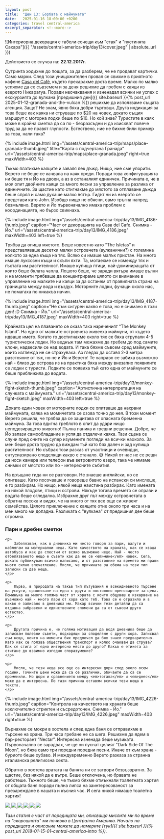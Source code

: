 ```yaml
---
layout: post
title:  "Ден 13: Борбата с маймуната"
date:   2025-01-16 18:00:00 +0200
categories: travel central-america
excerpt_separator: <!--more-->
---
```


![Интериорна декорация с табели сочещи към "стая" и "пустинята Сахара"]({{ "/assets/central-america-trip/day13/cover.jpeg" | absolute_url }})

Действието се случва на: **22.12.2017г.**

Сутринта ходихме до пощата, за да разберем, че не продават картички. Само марки. След този унищожителен провал се свихме в приятното кафене [Casa del Café](https://www.openstreetmap.org/search?lat=11.929071&lon=-85.956621#map=19/11.929071/-85.956621), където прекарахме доста време. Малко по малко успяхме да се съвземем и за деня решихме да гребем с каяци из езерото Никарагуа. Поради неочаквания и изненадал всички ни успех с екскурзията до вулкана [предишния ден]({{ site.baseurl }}{% post_url 2025-01-12-granada-and-the-vulcan %}) решихме да използваме същата агенция. Защо? Не знам, явно бяха добри търговци. Друга индикация за това беше как каяка ни струваше по $20 на човек, докато същия маршрут с моторна лодки беше по $10. Но кой знае? Туристите в каяк може в крайна сметка да са по - безразсъдни и да изискват повече труд за да не правят глупости. Естествено, ние не бихме били пример за това, нали така?

<!--more-->

{% include image.html
            img="/assets/central-america-trip/maps/place-granada-thumb.jpeg"
            title="Карта с подчертана Гранада"
            url="/assets/central-america-trip/maps/place-granada.jpeg"
            right=true
            maxWidth=403 %}

Тъкмо платихме каяците и заваля лек дъжд. Нищо, ние сме упорити. Верето не беше се качвала на каяк преди. Поради това конфигурацията ни беше тя и Йо на двоен, а аз в останалият единичен. Причината е, че в моя опит двойните каяци са много лесни за управление за разлика от единичните. За щастие като стигнахме до мястото за отплаване дъжда беше спрял и само духаше малко вятър. Гидът ни из езерото се представи като John. Изобщо нищо не обясни, само тръгна напред безмълвно. Верето и Йо първоначално имаха проблем с координацията, но бързо свикнаха.

{% include image.html
    img="/assets/central-america-trip/day13/IMG_4186-thumb.jpeg"
    caption="Част от декорацията на Casa del Cafe. Снимка - Йо."
    url="/assets/central-america-trip/day13/IMG_4186.jpeg"
    maxWidth=403
    left=true %}

Трябва да опиша мястото. Беше известно като “Тhe Isletas” и представляваше десетки малки островчета (вулканични?) с големина колкото за една къща на тях. Всяко си имаше малък пристан. На много имаше луксозни къщи и скъпи яхти. Та, мотаехме се измежду тях и гъстата им растителност. Имаше купища птици, най-доминиращата от които беше бялата чапла. Лошото беше, че заради вятъра имаше вълни и на моменти трябваше да концентрираме цялото си внимание в управление на малките ни каяци за да останем от правилната страна на границата между вода и въздух. Моторните лодки, фучащи около нас, не помагаха по никакъв начин.

{% include image.html
    img="/assets/central-america-trip/day13/IMG_4187-thumb.jpeg"
    caption="Не съм сигурен какво е това, но е снимано в този ден! :D Снимка - Йо."
    url="/assets/central-america-trip/day13/IMG_4187.jpeg"
    maxWidth=403
    right=true %}


Крайната цел на плаването се оказа така нареченият “The Monkey Island”. На едно от малките островчета живееха маймуни, от където идваше името. Когато го достигнахме около тях се бяха струпали 4-5 туристически лодки. Но веднъж там можахме да гребем до под самите клони, надвесили се над водата. И така бяхме съвсем сред маймуните, които изглежда не се страхуваха. Аз гледах да оставя 2-3 метра разстояние от тях, но не и Йо и Верето! Те направо се забиха възможно най - близо до острова из на практика бяха между внезапно появилите се лодки с туристи. Лодките се появиха тъй като една от маймуните се беше приближила до водата.

{% include image.html
    img="/assets/central-america-trip/day13/monkey-fight-sketch-thumb.jpeg"
    caption="Артистична интерпретация на случката с маймуната."
    url="/assets/central-america-trip/day13/monkey-fight-sketch.jpeg"
    maxWidth=403
    left=true %}

Докато един човек от моторните лодки се опитваше да нахрани маймуната, каяка на момичетата се озова точно до нея. В този момент Верето решила, че трябва да се защитава от опасната бременна маймуна. За това вдигна греблото в опит да удари нищо неподозиращото животно! Пълна паника и грешни решения. Добре, че Йо запази самообладание и успя да отдалечи каяка. Тази сцена се случи пред очите на супер изумените погледи на всички наоколо. За мен беше доста трудно да виждам тъй като бях далеч и зад купища растителност. Но събрах този разказ от участници и очевидци, ентусиазирано споделящи какво е станало. 😅 Никой от нас не се реши да носи камера или телефон във ветровитото езеро, така че нямаме снимки от мястото или по - интересните събития.

На връщане гида ни се разговори. Не знаеше английски, но се опитваше. Като посочваше и говореше бавно на испански си мислеше, е го разбирам. Но нищо, някой неща наистина разбирах. Като имената на някой плодове, птици и острови. Някъде тогава времето се оправи и водата беше огледална. Избрахме друг път между островчетата в обратна посока и видях, че на много от тях все още си живеят семейства. Цялото приключение с каяците отне около три часа и на мен много ми допадна. Разликата с "вулкана" от предишния ден беше огромна.

<div class="bluebox">
    <h3>Пари и дребни сметки</h3>

    <p>
    	Забелязвам, как в дневника ми често говоря за пари, валути и наблягам на материални неща. Като качеството на храната, как се хваща автобуса и как да спестим от всяко възможно нещо. Най - често отбелязваното нещо е съвети как да не се <em>мине</em> човек. Сега, докато публикувам всичко написано, и от разстояние на времето ми прави много силно впечатление. Мисля, че причината за обема на този тип записки са две неща.
    </p>

    <p>
    	Първо, в природата на такъв тип пътувания е всекидневното търсене на услуги, сравняване на една с друга и постоянно преговаряне за цена. Поминъка на много голяма част от хората с които общуваш е изкарване на възможно най - много пари от хора като теб. Това се е отразило и в какво е записано в дневника ми. Макар всички тези детайли да са отдавна забравени и единствените спомени да са от съвсем друго естество.
    </p>

    <p>
    	Другата причина е, че голяма мотивация да водя дневника беше да записвам полезни съвети, подходящи за споделяне с други хора. Записвал съм неща, които на момента бих предпочел да бях знаел предварително. Като как се ползва обществения транспорт и колко очаквам да струва? Как се стига от едно интересно място до друго? Какъв е етикета за стигане до взаимно изгодно споразумение?
    </p>

    <p>
    	Мисля, че тези неща все още са интересни дори след около осем години. Точните цени може да са се различни, обичаите да са се променили. Но дори и сравнението между <em>тогава</em> и <em>днес</em> може да е интересна. По тази причина оставям всички тези неща в текста.
    </p>
</div>

{% include image.html
    img="/assets/central-america-trip/day13/IMG_4226-thumb.jpeg"
    caption="Контрола на качеството на храната беше изключително стриктен и съсредоточен. Снимка - Йо."
    url="/assets/central-america-trip/day13/IMG_4226.jpeg"
    maxWidth=403
    right=true %}

Върнахме се мокри в хостела и след една баня се отправихме в търсене на храна. Три часа гребане не са шега. Решихме да ядем в бар-ресторант “Nectar”. Интересна изненада беше музиката. Първоначално се зарадвах, че ще ни пуснат целият "Dark Side Of The Moon", но бяха само три поредни поредни песни. Иначе от към храна - буриото беше хубаво. И междувременно Верето разказа за странна италианска религиозна секта.

Обратно в хостела вратата на банята ни се затвори безвъзвратно. За щастие, без някой да е вътре. Беше отключена, но бравата не работеше. Тъжното беше, че тъкмо бяхме отмъкнали тоалетната хартия от общата баня поради пълна липса на заинтересованост за презареждане в нашата и късния час. И сега никой нямаше тоалетна хартия!

<div class="gallery-tiles">
	<a href="/assets/central-america-trip/day13/IMG_4170.jpeg"
		title="">
		<img src="/assets/central-america-trip/day13/IMG_4170-thumb.jpeg">
	</a>
	<a href="/assets/central-america-trip/day13/IMG_4174.jpeg"
		title="">
		<img src="/assets/central-america-trip/day13/IMG_4174-thumb.jpeg">
	</a>
	<a href="/assets/central-america-trip/day13/IMG_4183.jpeg"
		title="">
		<img src="/assets/central-america-trip/day13/IMG_4183-thumb.jpeg">
	</a>
	<a href="/assets/central-america-trip/day13/Photo-2017-12-22-10-26-53_3626.jpeg"
		title="Доста добър опит за изписване на имената ни!">
		<img src="/assets/central-america-trip/day13/Photo-2017-12-22-10-26-53_3626-thumb.jpeg">
	</a>
	<a href="/assets/central-america-trip/day13/Photo-2017-12-22-10-47-40_3629.jpeg"
		title="">
		<img src="/assets/central-america-trip/day13/Photo-2017-12-22-10-47-40_3629-thumb.jpeg">
	</a>
	<a href="/assets/central-america-trip/day13/Photo-2017-12-22-17-03-18_3632.jpeg"
		title="Мисля, че гида ни този ден беше гей. Вместо на някое от момичетата, реши да подари този цвят на мен 🤭">
		<img src="/assets/central-america-trip/day13/Photo-2017-12-22-17-03-18_3632-thumb.jpeg">
	</a>
</div>


_Тази статия е част от поредицата ми, описваща мислите ми по време на "скорошната" ми почивка в Централна Америка. Начало на поредицата и описание можете да намерите [тук]({{ site.baseurl }}{% post_url 2018-01-15-01-central-america-intro %})._
